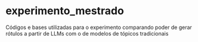 # experimento_mestrado
Códigos e bases utilizadas para o experimento comparando poder de gerar rótulos a partir de LLMs com o de modelos de tópicos tradicionais  
